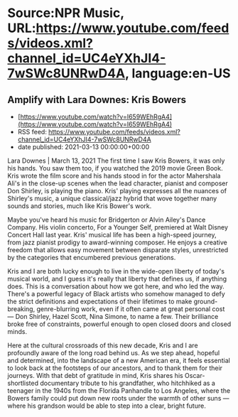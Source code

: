# Source:NPR Music, URL:https://www.youtube.com/feeds/videos.xml?channel_id=UC4eYXhJI4-7wSWc8UNRwD4A, language:en-US

## Amplify with Lara Downes: Kris Bowers
 - [https://www.youtube.com/watch?v=I659WEhRgA4](https://www.youtube.com/watch?v=I659WEhRgA4)
 - RSS feed: https://www.youtube.com/feeds/videos.xml?channel_id=UC4eYXhJI4-7wSWc8UNRwD4A
 - date published: 2021-03-13 00:00:00+00:00

Lara Downes | March 13, 2021
The first time I saw Kris Bowers, it was only his hands. You saw them too, if you watched the 2019 movie Green Book. Kris wrote the film score and his hands stood in for the actor Mahershala Ali's in the close-up scenes when the lead character, pianist and composer Don Shirley, is playing the piano. Kris' playing expresses all the nuances of Shirley's music, a unique classical/jazz hybrid that wove together many sounds and stories, much like Kris Bower's work.

Maybe you've heard his music for Bridgerton or Alvin Ailey's Dance Company. His violin concerto, For a Younger Self, premiered at Walt Disney Concert Hall last year. Kris' musical life has been a high-speed journey, from jazz pianist prodigy to award-winning composer. He enjoys a creative freedom that allows easy movement between disparate styles, unrestricted by the categories that encumbered previous generations.

Kris and I are both lucky enough to live in the wide-open liberty of today's musical world, and I guess it's really that liberty that defines us, if anything does. This is a conversation about how we got here, and who led the way. There's a powerful legacy of Black artists who somehow managed to defy the strict definitions and expectations of their lifetimes to make ground-breaking, genre-blurring work, even if it often came at great personal cost — Don Shirley, Hazel Scott, Nina Simone, to name a few. Their brilliance broke free of constraints, powerful enough to open closed doors and closed minds.

Here at the cultural crossroads of this new decade, Kris and I are profoundly aware of the long road behind us. As we step ahead, hopeful and determined, into the landscape of a new American era, it feels essential to look back at the footsteps of our ancestors, and to thank them for their journeys. With that debt of gratitude in mind, Kris shares his Oscar-shortlisted documentary tribute to his grandfather, who hitchhiked as a teenager in the 1940s from the Florida Panhandle to Los Angeles, where the Bowers family could put down new roots under the warmth of other suns — where his grandson would be able to step into a clear, bright future.

